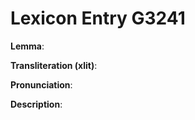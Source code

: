 # Lexicon Entry G3241

**Lemma**: 

**Transliteration (xlit)**: 

**Pronunciation**: 

**Description**:

